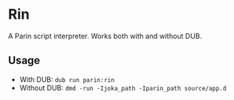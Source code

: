 # Rin

A Parin script interpreter.
Works both with and without DUB.

## Usage

* With DUB: `dub run parin:rin`
* Without DUB: `dmd -run -Ijoka_path -Iparin_path source/app.d`
